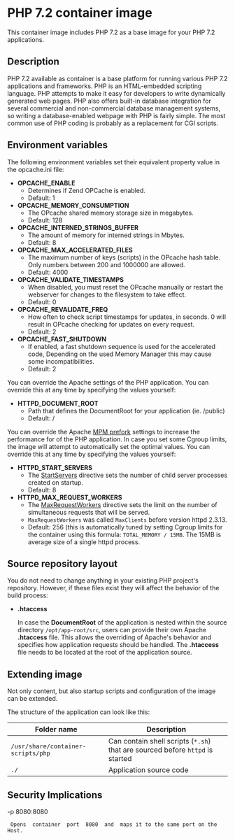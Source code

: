 PHP 7.2 container image
================

This container image includes PHP 7.2 as a base image for your PHP 7.2 applications.

Description
-----------

PHP 7.2 available as container is a base platform for
running various PHP 7.2 applications and frameworks.
PHP is an HTML-embedded scripting language. PHP attempts to make it easy for developers 
to write dynamically generated web pages. PHP also offers built-in database integration 
for several commercial and non-commercial database management systems, so writing 
a database-enabled webpage with PHP is fairly simple. The most common use of PHP coding 
is probably as a replacement for CGI scripts.

Environment variables
---------------------

The following environment variables set their equivalent property value in the opcache.ini file:
* **OPCACHE_ENABLE**
  * Determines if Zend OPCache is enabled.
  * Default: 1
* **OPCACHE_MEMORY_CONSUMPTION**
  * The OPcache shared memory storage size in megabytes.
  * Default: 128
* **OPCACHE_INTERNED_STRINGS_BUFFER**
  * The amount of memory for interned strings in Mbytes.
  * Default: 8  
* **OPCACHE_MAX_ACCELERATED_FILES**
  * The maximum number of keys (scripts) in the OPcache hash table. Only numbers between 200 and 1000000 are allowed.
  * Default: 4000
* **OPCACHE_VALIDATE_TIMESTAMPS**
  * When disabled, you must reset the OPcache manually or restart the webserver for changes to the filesystem to take effect.
  * Default: 0  
* **OPCACHE_REVALIDATE_FREQ**
  * How often to check script timestamps for updates, in seconds. 0 will result in OPcache checking for updates on every request.
  * Default: 2
* **OPCACHE_FAST_SHUTDOWN**
  * If enabled, a fast shutdown sequence is used for the accelerated code, Depending on the used Memory Manager this may cause some incompatibilities.
  * Default: 2  


You can override the Apache settings of the PHP application. You can override this at any time by 
specifying the values yourself:
* **HTTPD_DOCUMENT_ROOT**
  * Path that defines the DocumentRoot for your application (ie. /public)
  * Default: /


You can override the Apache [MPM prefork](https://httpd.apache.org/docs/2.4/mod/mpm_common.html)
settings to increase the performance for of the PHP application. In case you set
some Cgroup limits, the image will attempt to automatically set the
optimal values. You can override this at any time by specifying the values
yourself:
* **HTTPD_START_SERVERS**
  * The [StartServers](https://httpd.apache.org/docs/2.4/mod/mpm_common.html#startservers)
    directive sets the number of child server processes created on startup.
  * Default: 8
* **HTTPD_MAX_REQUEST_WORKERS**
  * The [MaxRequestWorkers](https://httpd.apache.org/docs/2.4/mod/mpm_common.html#maxrequestworkers)
    directive sets the limit on the number of simultaneous requests that will be served.
  * `MaxRequestWorkers` was called `MaxClients` before version httpd 2.3.13.
  * Default: 256 (this is automatically tuned by setting Cgroup limits for the container using this formula:
    `TOTAL_MEMORY / 15MB`. The 15MB is average size of a single httpd process.


Source repository layout
------------------------

You do not need to change anything in your existing PHP project's repository.
However, if these files exist they will affect the behavior of the build process:

* **.htaccess**

  In case the **DocumentRoot** of the application is nested within the source directory `/opt/app-root/src`,
  users can provide their own Apache **.htaccess** file.  This allows the overriding of Apache's behavior and
  specifies how application requests should be handled. The **.htaccess** file needs to be located at the root
  of the application source.


Extending image
---------------
Not only content, but also startup scripts and configuration of the image can
be extended.

The structure of the application can look like this:

| Folder name       | Description                |
|-------------------|----------------------------|
| `/usr/share/container-scripts/php`| Can contain shell scripts (`*.sh`) that are sourced before `httpd` is started|
| `./`              | Application source code |


Security Implications
---------------------

-p 8080:8080

     Opens  container  port  8080  and  maps it to the same port on the Host.